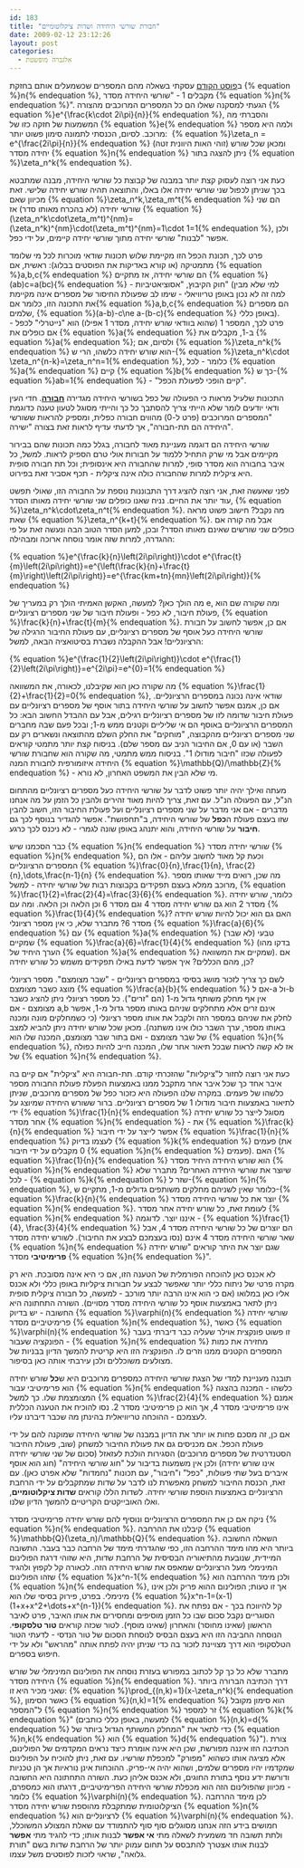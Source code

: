 ```yaml
---
id: 183
title: "חבורת שורשי היחידה ושדות ציקלוטומיים"
date: 2009-02-12 23:12:26
layout: post
categories: 
  - אלגברה מופשטת
---
```

ב<a href="http://www.gadial.net/2009/02/04/roots_of_unity/">פוסט הקודם</a> עסקתי בשאלה מהם המספרים שכשמעלים אותם בחזקת {% equation %}n{% endequation %}, מקבלים 1 - "שורשי היחידה מסדר {% equation %}n{% endequation %}". הגעתי למסקנה שאלו הם כל המספרים המרוכבים מהצורה {% equation %}e^{\frac{k\cdot 2i\pi}{n}}{% endequation %}, והסברתי מה המשמעות של חזקה כזו של {% equation %}e{% endequation %} ולמה היא מספר מרוכב. לסיום, הכנסתי לתמונה סימון פשוט יותר:  {% equation %}\zeta_n = e^{\frac{2i\pi}{n}}{% endequation %} (זוהי האות היוונית זטה) ומכאן שכל שורש יחידה מסדר {% equation %}n{% endequation %} ניתן להצגה בתור {% equation %}\zeta_n^k{% endequation %}.

כעת אני רוצה לעסוק קצת יותר במבנה של קבוצת כל שורשי היחידה, מבנה שמתבטא בכך שניתן לכפול שני שורשי יחידה אלו באלו, והתוצאה תהיה שורש יחידה שלישי. זאת מכיוון שאם {% equation %}\zeta_n^k,\zeta_m^t{% endequation %} הם שני שורשי יחידה (לא בהכרח מאותו סדר) אז {% equation %}(\zeta_n^k\cdot\zeta_m^t)^{nm}=(\zeta_n^k)^{nm}\cdot(\zeta_m^t)^{nm}=1\cdot 1=1{% endequation %}, ולכן אפשר "לבנות" שורשי יחידה מתוך שורשי יחידה קיימים, על ידי כפל.

פרט לכך, תכונת הכפל הזו מקיימת שלוש תכונות שודאי מוכרות לכל מי שלומד מתמטיקה (או קורא באדיקות את הפוסטים בבלוג): ראשית, אם {% equation %}a,b,c{% endequation %} הם שורשי יחידה, אז מתקיים {% equation %}(ab)c=a(bc){% endequation %} - חוק הקיבוץ, "אסוציאטיביות" (למי שלא מבין למה זה לא נכון באופן טריוויאלי - שימו לב שפעולת החיסור של מספרים אינה מקיימת את התכונה הזו, כלומר אם{% equation %}a,b,c{% endequation %} הם מספרים שלמים, {% equation %}(a-b)-c\ne a-(b-c){% endequation %} באופן כללי). פרט לכך, המספר 1 (שהוא בוודאי שורש יחידה, מסדר 1 אפילו) הוא "נייטרלי" לכפל - אם כופלים את {% equation %}a{% endequation %} ב-1, מקבלים את {% equation %}a{% endequation %}; ולסיום, אם {% equation %}\zeta_n^k{% endequation %} הוא שורש יחידה כלשהו, הרי ש-{% equation %}\zeta_n^k\cdot \zeta_n^{n-k}=\zeta_n^n=1{% endequation %}, כלומר - לכל {% equation %}a{% endequation %} קיים {% equation %}b{% endequation %} כך ש-{% equation %}ab=1{% endequation %} - "קיים הופכי לפעולת הכפל".

התכונות שלעיל מראות כי הפעולה של כפל בשורשי היחידה מגדירה <a href="http://he.wikipedia.org/wiki/%D7%97%D7%91%D7%95%D7%A8%D7%94_(%D7%9E%D7%91%D7%A0%D7%94_%D7%90%D7%9C%D7%92%D7%91%D7%A8%D7%99)"><strong>חבורה</strong></a>. חדי העין ודאי יודעים לומר שלא הייתי צריך להסתבך כל כך והייתי מסוגל לטעון טענה כדוגמת "המספרים המרוכבים (פרט ל-0) מהווים חבורה כפלית, ומספיק להראות ששורשי היחידה הם תת-חבורה", אך לדעתי עדיף לראות זאת בצורה "ישירה".

שורשי היחידה הם דוגמה מעניינת מאוד לחבורה, בגלל כמה תכונות שהם בבירור מקיימים אבל מי שרק התחיל ללמוד על חבורות אולי טרם הספיק לראות. למשל, כל איבר בחבורה הוא מסדר סופי, למרות שהחבורה היא אינסופית; וכל תת חבורה סופית היא ציקלית למרות שהחבורה כולה אינה ציקלית - תכף אסביר זאת בפירוט.

לפני שאעשה זאת, אני רוצה להציג דרך התבוננות נוספת על החבורה הזו, שאולי תפשט עוד יותר את החיים. נניח שאנו כופלים שני שורשי יחידה מאותו הסדר, {% equation %}\zeta_n^k\cdot\zeta_n^t{% endequation %}. מה נקבל? חישוב פשוט מראה שאת {% equation %}\zeta_n^{k+t}{% endequation %}. אבל מה קורה אם כופלים שני שורשים שאינם מאותו הסדר? ובכן, למען הסדר הטוב הבה ונעשה זאת על פי ההגדרה, למרות שזה אומר נוסחה ארוכה ומבהילה:

{% equation %}e^{\frac{k}{n}\left(2i\pi\right)}\cdot e^{\frac{t}{m}\left(2i\pi\right)}=e^{\left(\frac{k}{n}+\frac{t}{m}\right)\left(2i\pi\right)}=e^{\frac{km+tn}{mn}\left(2i\pi\right)}{% endequation %}

מה הולך כאן? למעשה, האקשן האמיתי הולך רק במעריך של e, ומה שקורה שם הוא פעולת חיבור, לא כפל - ופעולת חיבור של שני מספרים רציונליים, {% equation %}\frac{k}{n}+\frac{t}{m}{% endequation %}. אם כן, אפשר לחשוב על חבורת שורשי היחידה כעל אוסף של מספרים רציונליים, עם פעולת החיבור הרגילה של הרציונליים! אבל ההקבלה נשברת בסיטואציה הבאה, למשל:

{% equation %}e^{\frac{1}{2}\left(2i\pi\right)}\cdot e^{\frac{1}{2}\left(2i\pi\right)}=e^{2i\pi}=e^{0}=1{% endequation %}

מה שקורה כאן הוא שקיבלנו, לכאורה, את המשוואה {% equation %}\frac{1}{2}+\frac{1}{2}=0{% endequation %}, שודאי אינה נכונה במספרים הרציונליים. אם כן, אמנם אפשר לחשוב על שורשי היחידה בתור אוסף של מספרים רציונליים עם פעולת חיבור שדומה לזו של מספרים רציונליים רגילים, אבל עם ההבדל החשוב הבא: כל המספרים הרציונליים באוסף הם אי שליליים וקטנים ממש מ-1; ובכל פעם שבה מחברים שני מספרים רציונליים מהקבוצה, "מוחקים" את החלק השלם מהתוצאה ונשארים רק עם השבר (או עם 0, אם החיבור הניב עם מספר שלם). בניסוח קצת יותר מתמטי קוראים לפעולה שכזו "חיבור מודולו 1". בניסוח ממש מתמטי, מה שקורה הוא שחבורת שורשי היחידה איזומורפית לחבורת המנה {% equation %}\mathbb{Q}/\mathbb{Z}{% endequation %} - מי שלא הבין את המשפט האחרון, לא נורא.

מעתה ואילך יהיה יותר פשוט לדבר על שורשי היחידה כעל מספרים רציונליים מהתחום הנ"ל, עם הפעולה הנ"ל. עם זאת, צריך להיות מאוד זהירים ולהבין כל הזמן על מה אנחנו מדברים - אם אני מדבר על שני מספרים רציונליים ועל פעולת החיבור הזו, חשוב להבין שזו בעצם פעולת ה<strong>כפל</strong> של שורשי היחידה, ב"תחפושת". אפשר להגדיר בנוסף לכך גם <strong>חיבור</strong> על שורשי היחידה, והוא יתנהג באופן שונה לגמרי - לא ניכנס לכך כרגע.

כבר הסכמנו שיש {% equation %}n{% endequation %} שורשי יחידה מסדר {% equation %}n{% endequation %}, וכעת קל מאוד לחשוב עליהם - אלו הם המספרים הרציונליים {% equation %}\frac{0}{n},\frac{1}{n}, \frac{2}{n},\dots,\frac{n-1}{n} {% endequation %}. מה שכן, רואים מייד שאותו מספר מרוכב ממלא בעצם תפקידים בקבוצות רבות של שורשי יחידה - למשל, {% equation %}\frac{1}{2}=\frac{2}{4}=\frac{3}{6}{% endequation %}. כלומר, שורש יחידה מסדר 2 הוא גם שורש יחידה מסדר 4 וגם מסדר 6 וכן הלאה וכן הלאה. ומה עם {% equation %}\frac{1}{4}{% endequation %}? האם גם הוא יכול להיות שורש יחידה מסדר 6? מתברר שלא, כי אין מספר רציונלי {% equation %}\frac{a}{6}{% endequation %} עם {% equation %}a{% endequation %} טבעי (לא שבר) שמקיים {% equation %}\frac{a}{6}=\frac{1}{4}{% endequation %} (בדקו מהו הערך היחיד של {% equation %}a{% endequation %} שמקיים את המשוואה). אם כן, מהם הכללים? איך אפשר לדעת באילו תפקידים משמש כל שורש יחידה?

לשם כך צריך לזכור מושג בסיסי במספרים רציונליים - "שבר מצומצם". מספר רציונלי מוצג כשבר מצומצם {% equation %}\frac{a}{b}{% endequation %} אם ל-a ול-b אין אף מחלק משותף גדול מ-1 (הם "זרים"). כל מספר רציונלי ניתן להציג כשבר מצומצם - אם a,b אינם זרים אלא מתחלקים שניהם באותו מספר גדול מ-1, אפשר לחלק את שניהם במספר הזה ולקבל את אותו מספר רציונלי (כי כשמחלקים מונה ומכנה באותו מספר, ערך השבר כולו אינו משתנה). מכאן שכל שורש יחידה ניתן להביא למצב של שבר מצומצם - ואם בתור שבר מצומצם, המכנה שלו הוא {% equation %}n{% endequation %}, אז לא קשה לראות שבכל תיאור אחר שלו, המכנה חייב להיות כפולה של {% equation %}n{% endequation %}.

כעת אני רוצה לחזור ל"ציקליות" שהזכרתי קודם. תת-חבורה היא "ציקלית" אם קיים בה איבר אחד כך שכל איבר אחר מתקבל ממנו באמצעות הפעלת פעולת החבורה מספר כלשהו של פעמים. במקרה שלנו הפעולה היא כזכור כפל של מספרים מרוכבים, שניתן לתיאור באמצעות חיבור מודולו 1 של מספרים רציונליים. ברור ששורש היחידה שמיוצג על ידי {% equation %}\frac{1}{n}{% endequation %} מסוגל לייצר כל שורש יחידה אחר מסדר {% equation %}n{% endequation %} - את {% equation %}\frac{k}{n}{% endequation %} אפשר לייצר על ידי חיבור {% equation %}\frac{1}{n}{% endequation %} לעצמו בדיוק {% equation %}k{% endequation %} פעמים (את 0 מקבלים על ידי חיבור {% equation %}n{% endequation %} פעמים). האם {% equation %}\frac{1}{n}{% endequation %} הוא שורש היחידה היחיד מסדר {% equation %}n{% endequation %} שיוצר את שורשי היחידה האחרים? מתברר שלא - לכל {% equation %}k{% endequation %} שזר ל-{% equation %}n{% endequation %}, כלומר שאין לשניהם מחלקים משותפים גדולים מ-1, מתקיים ש-{% equation %}\frac{k}{n}{% endequation %} יוצר את כל שורשי היחידה מסדר {% equation %}n{% endequation %}. לעומת זאת, כל שורש יחידה אחר מסדר {% equation %}n{% endequation %} איננו יוצר. לדוגמה - {% equation %}\frac{1}{4}, \frac{3}{4}{% endequation %} הם יוצרים של כל שורשי היחידה מסדר 4, אבל שאר שורשי היחידה מסדר 4 אינם (נסו בעצמכם לבצע את החיבור). לשורש יחידה מסדר {% equation %}n{% endequation %} שגם יוצר את היתר קוראים "שורש יחידה <strong>פרימיטיבי</strong> מסדר {% equation %}n{% endequation %}".

לא אכנס כאן להוכחה הפורמלית של הטענה הזו, אם כי היא אינה מסובכת. היא רק מקרה פרטי של ניתוח כללי יותר שאפשר לבצע על חבורות ציקליות באופן כללי ולא אכנס אליו כאן במלואו (אם כי הוא אינו הרבה יותר מורכב - למעשה, כל חבורה ציקלית סופית ניתן לתאר באמצעות אוסף כל שורשי היחידה מסדר מסויים). השורה התחתונה היא החשובה - יש בדיוק {% equation %}\varphi(n){% endequation %} שורשי יחידה פרימיטיביים מסדר {% equation %}n{% endequation %}, כאשר {% equation %}\varphi(n){% endequation %} זו פשוט פונקצית אוילר שעליה כבר דיברתי בעבר - הפונקציה שעבור {% equation %}n{% endequation %} מחזירה את כמות המספרים הקטנים ממנו וזרים לו. הפונקציה הזו היא קריטית להמשך הדיון בבניות של מצולעים משוכללים ולכן עירבתי אותה כאן בסיפור.

תובנה מעניינת למדי של הצגת שורשי היחידה כמספרים מרוכבים היא ש<strong>כל</strong> שורש יחידה הוא פרימיטיבי עבור {% equation %}n{% endequation %} כלשהו - המכנה בהצגה המצומצמת שלו. כך למשל {% equation %}\frac{2}{4}{% endequation %} אמנם אינו פרימיטיבי מסדר 4, אך הוא כן פרימיטיבי מסדר 2. נסו להוכיח את הטענה הכללית לעצמכם - ההוכחה טריוויאלית בהינתן מה שכבר דיברנו עליו.

אם כן, זה מסכם פחות או יותר את הדיון במבנה של שורשי היחידה שמוקנה להם על ידי פעולת הכפל. אם מכניסים גם את פעולת החיבור למשחק (שוב, פעולת החיבור הסטנדרטית של מספרים מרוכבים) הסגירות הולכת לעזאזל (סכום של שני שורשי יחידה אינו שורש יחידה) ולכן אין משמעות בדיבור על "חוג שורשי היחידה" (חוג הוא אוסף איברים בעל שתי פעולות, "כפל" ו"חיבור", עם תכונות "נחמדות" שלא אפרט כאן). עם זאת, הכנסת החיבור למשחק מאפשרת לנו לדבר על שדות שמתקבלים על ידי הרחבת הרציונליים באמצעות הוספת שורשי יחידה. לשדות הללו קוראים <strong>שדות ציקלוטומיים</strong>, ואלו האובייקטים הקריטיים להמשך הדיון שלנו.

ניקח אם כן את המספרים הרציונליים ונוסיף להם שורש יחידה פרימיטיבי מסדר {% equation %}n{% endequation %}. קיבלנו את ההרחבה {% equation %}\mathbb{Q}(\zeta_n)/\mathbb{Q}{% endequation %}. השאלה החשובה ביותר היא מהו מימד ההרחבה הזו, כפי שהגדרתי מימד של הרחבה כבר בעבר. התשובה המיידית, שנובעת מהתיאוריה הבסיסית של הרחבת שדות, היא שזוהי דרגת הפולינום המינימלי מעל הרציונליים שמאפס את שורש היחידה הזה. לכאורה קל לקפוץ ולהגיד שזהו הפולינום {% equation %}x^n-1{% endequation %} ולכן מימד ההרחבה הוא {% equation %}n{% endequation %}, אך זו טעות; הפולינום ההוא פריק ולכן אינו מינימלי. בפרט, פירוק בסיסי שלו הוא {% equation %}x^n-1=(x-1)(1+x+x^2+\dots+x^{n-1}){% endequation %}. קל להיווכח בכך - אם נפתח את הסוגריים נקבל סכום שבו כל הזמן מוסיפים ומחסירים את אותו האיבר, פרט לאיבר הראשון (שאינו מחוסר) והאחרון (שאינו מוסף). לטור שכזה קוראים <strong>טור טלסקופי</strong>. הנוסחה החביבה הזו היא בעצם הבסיס לנוסחת הסכום של טור הנדסי - לדעתי הטור הטלסקופי הוא דרך מצויינת לזכור בה כדי שניתן יהיה לפתח אותה "מהראש" ולא על ידי חיפוש בספרים.

מתברר שלא כל כך קל לכתוב במפורש בעזרת נוסחה את הפולינום המינימלי של שורש היחידה מסדר {% equation %}n{% endequation %}. דרך הכתיבה הברורה ביותר שאני מכיר היא זו: {% equation %}\prod_{(n,k)=1}(x-\zeta_n^k){% endequation %}, כאשר הסימון {% equation %}(n,k)=1{% endequation %} הוא סימון מקובל ל"המספר {% equation %}n{% endequation %} זר למספר {% equation %}k{% endequation %}" (למעשה, באופן כללי כותבים {% equation %}(n,k)=d{% endequation %} כדי לתאר את "המחלק המשותף הגדול ביותר של {% equation %}n,k{% endequation %} הוא {% equation %}d{% endequation %}"). צורת הכתיבה הזו איננה מפורשת, שכן היא אינה אומרת כיצד נראים המקדמים של הפולינום, אלא מציגה אותו כשהוא "מפורק" למכפלת שורשיו. עם זאת, ניתן להוכיח על הפולינום שמקדמיו יהיו מספרים שלמים, ושהוא יהיה אי-פריק. ההוכחות אינן נוראיות אך הן טכניות ודורשת ידע נוסף בתורת החוגים, ולא אכנס אליהן כעת. השורה התחתונה היא החשובה - מכיוון שהפולינום הזה הוא מכפלת שורשי היחידה הפרימיטיביים, דרגתו הוא כמספרם, כלומר {% equation %}\varphi(n){% endequation %}. לכן מימד ההרחבה הציקלוטומית שמתקבלת מהוספת שורש יחידה מסדר {% equation %}n{% endequation %} לרציונליים הוא {% equation %}\varphi(n){% endequation %}. חמושים בידע הזה אנחנו מסוגלים סוף סוף להתמודד עם שאלת המצולע המשוכלל, ולתת תשובה חד משמעית לשאלה מתי <strong>אי אפשר</strong> לבנות אותו; כדי להגיד מתי <strong>אפשר</strong> לבנות אותו אצטרך להתבסס על תחום עמוק יותר של הרחבת שדות בשם "תורת גלואה", שראוי לזכות לפוסטים משל עצמו.
